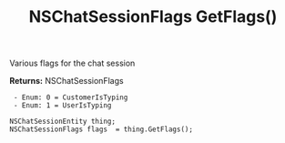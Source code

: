 ﻿---
uid: crmscript_ref_NSChatSessionEntity_GetFlags
title: NSChatSessionFlags GetFlags()
intellisense: NSChatSessionEntity.GetFlags
keywords: NSChatSessionEntity, GetFlags
so.topic: reference
---

Various flags for the chat session

**Returns:** NSChatSessionFlags

     - Enum: 0 = CustomerIsTyping 
     - Enum: 1 = UserIsTyping 

```crmscript
NSChatSessionEntity thing;
NSChatSessionFlags flags  = thing.GetFlags();
```


